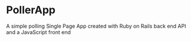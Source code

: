 # PollerApp
A simple polling Single Page App created with Ruby on Rails back end API and a JavaScript front end
